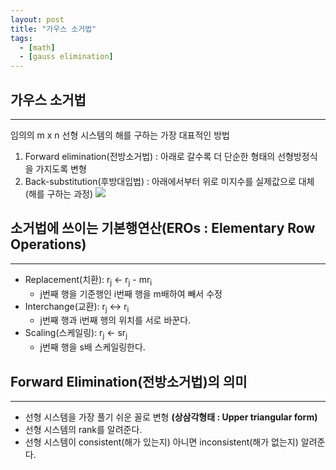 ```yaml
---
layout: post
title: "가우스 소거법"
tags:
  - [math]
  - [gauss elimination]
---
```


## 가우스 소거법

---

임의의 m x n 선형 시스템의 해를 구하는 가장 대표적인 방법

1. Forward elimination(전방소거법) : 아래로 갈수록 더 단순한 형태의 선형방정식을 가지도록 변형
1. Back-substitution(후방대입법) : 아래에서부터 위로 미지수를 실제값으로 대체(해를 구하는 과정)
   ![](https://airvw.github.io\assets\img\github/gauss.PNG)

## 소거법에 쓰이는 기본행연산(EROs : Elementary Row Operations)

---

- Replacement(치환): r<sub>j</sub> <- r<sub>j</sub> - mr<sub>i</sub>
  - j번째 행을 기준행인 i번째 행을 m배하여 빼서 수정
- Interchange(교환): r<sub>j</sub> <-> r<sub>i</sub>
  - j번째 행과 i번째 행의 위치를 서로 바꾼다.
- Scaling(스케일링): r<sub>j</sub> <- sr<sub>j</sub>
  - j번째 행을 s배 스케일링한다.

## Forward Elimination(전방소거법)의 의미

---

- 선형 시스템을 가장 풀기 쉬운 꼴로 변형 **(상삼각형태 : Upper triangular form)**
- 선형 시스템의 rank를 알려준다.
- 선형 시스템이 consistent(해가 있는지) 아니면 inconsistent(해가 없는지) 알려준다.
